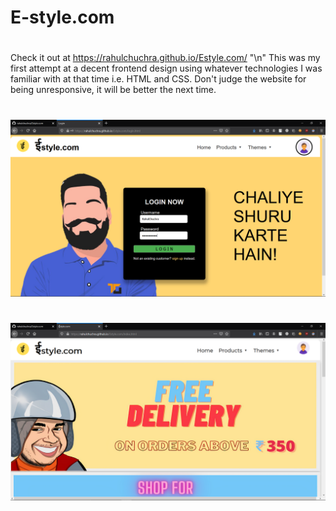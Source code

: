 # E-style.com
#
Check it out at https://rahulchuchra.github.io/Estyle.com/ "\n"
This was my first attempt at a decent frontend design using whatever technologies I was familiar with at that time i.e. HTML and CSS.
Don't judge the website for being unresponsive, it will be better the next time.
#
![loginpage](loginpage.PNG)
#
![homepage](homepage.png)


